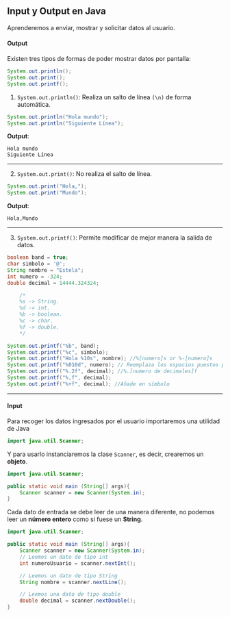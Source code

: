 ## Input y Output en Java

Aprenderemos a enviar, mostrar y solicitar datos al usuario.

#### Output

Existen tres tipos de formas de poder mostrar datos por pantalla:

``` java
System.out.println();
System.out.print();
System.out.printf();
```

1. `System.out.println()`: Realiza un salto de línea `(\n)` de forma automática.

``` java
System.out.println("Hola mundo");
System.out.println("Siguiente Línea");
``` 

**Output**:
```
Hola mundo
Siguiente Línea
```
---

2. `System.out.print()`: No realiza el salto de línea.
``` java
System.out.print("Hola,");
System.out.print("Mundo");
``` 

**Output**:
``` 
Hola,Mundo
``` 

---

3. `System.out.printf()`: Permite modificar de mejor manera la salida de datos.

``` java
boolean band = true;
char simbolo = '@';
String nombre = "Estela";
int numero = -324;
double decimal = 14444.324324;

    /*
    %s -> String.
    %d -> int.
    %b -> boolean.
    %c -> char.
    %f -> double.
    */

System.out.printf("%b", band);
System.out.printf("%c", simbolo);
System.out.printf("Hola %10s", nombre); //%[numero]s or %-[numero]s
System.out.printf("%010d", numero); // Reemplaza los espacios puestos por 0
System.out.printf("%.2f", decimal); //%.[numero de decimales]f
System.out.printf("%,f", decimal);
System.out.printf("%+f", decimal); //Añade en símbolo
``` 

***

#### Input
Para recoger los datos ingresados por el usuario importaremos una utilidad de Java

``` java
import java.util.Scanner;
``` 

Y para usarlo instanciaremos la clase `Scanner`, es decir, crearemos un **objeto**.

``` java
import java.util.Scanner;

public static void main (String[] args){
	Scanner scanner = new Scanner(System.in);
} 
``` 

Cada dato de entrada se debe leer de una manera diferente, no podemos leer un **número entero** como si fuese un **String**.

``` java
import java.util.Scanner;

public static void main (String[] args){
	Scanner scanner = new Scanner(System.in);
    // Leemos un dato de tipo int
    int numeroUsuario = scanner.nextInt();

    // Leemos un dato de tipo String
    String nombre = scanner.nextLine();

    // Leemos una dato de tipo double
    double decimal = scanner.nextDouble();
} 
``` 